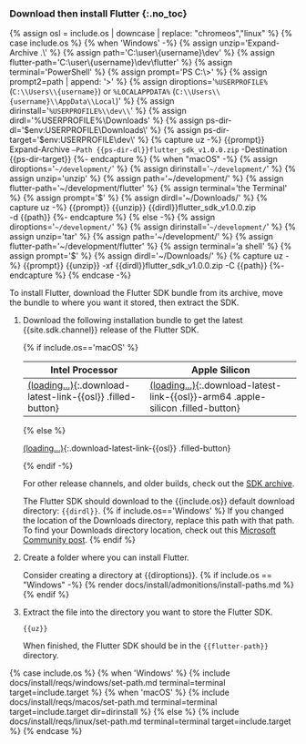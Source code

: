 
### Download then install Flutter {:.no_toc}

{% assign osl = include.os | downcase | replace: "chromeos","linux" %}
{% case include.os %}
{% when 'Windows' -%}
   {% assign unzip='Expand-Archive .\\' %}
   {% assign path='C:\\user\\{username}\\dev' %}
   {% assign flutter-path='C:\\user\\{username}\\dev\\flutter' %}
   {% assign terminal='PowerShell' %}
   {% assign prompt='PS C:\\>' %}
   {% assign prompt2=path | append: '>' %}
   {% assign diroptions='`%USERPROFILE%` (`C:\\Users\\{username}`) or `%LOCALAPPDATA%` (`C:\\Users\\{username}\\AppData\\Local`)' %}
   {% assign dirinstall='`%USERPROFILE%\\dev\\`' %}
   {% assign dirdl='%USERPROFILE%\\Downloads' %}
   {% assign ps-dir-dl='$env:USERPROFILE\\Downloads\\' %}
   {% assign ps-dir-target='$env:USERPROFILE\\dev\\' %}
   {% capture uz -%}
     {{prompt}} Expand-Archive `
         –Path {{ps-dir-dl}}flutter_sdk_v1.0.0.zip `
         -Destination {{ps-dir-target}}
   {%- endcapture %}
{% when "macOS" -%}
   {% assign diroptions='`~/development/`' %}
   {% assign dirinstall='`~/development/`' %}
   {% assign unzip='unzip' %}
   {% assign path='~/development/' %}
   {% assign flutter-path='~/development/flutter' %}
   {% assign terminal='the Terminal' %}
   {% assign prompt='\$' %}
   {% assign dirdl='~/Downloads/' %}
   {% capture uz -%}
      {{prompt}} {{unzip}} {{dirdl}}flutter_sdk_v1.0.0.zip \
          -d {{path}}
   {%- endcapture %}
{% else -%}
   {% assign diroptions='`~/development/`' %}
   {% assign dirinstall='`~/development/`' %}
   {% assign unzip='tar' %}
   {% assign path='~/development/' %}
   {% assign flutter-path='~/development/flutter' %}
   {% assign terminal='a shell' %}
   {% assign prompt='\$' %}
   {% assign dirdl='~/Downloads/' %}
   {% capture uz -%}
     {{prompt}} {{unzip}} -xf {{dirdl}}flutter_sdk_v1.0.0.zip -C {{path}}
   {%- endcapture %}
{% endcase -%}

To install Flutter,
download the Flutter SDK bundle from its archive,
move the bundle to where you want it stored,
then extract the SDK.

1. Download the following installation bundle to get the latest
   {{site.sdk.channel}} release of the Flutter SDK.

   {% if include.os=='macOS' %}

   | Intel Processor                                                  | Apple Silicon                                                                         |
   |------------------------------------------------------------------|---------------------------------------------------------------------------------------|
   | [(loading...)](#){:.download-latest-link-{{osl}} .filled-button} | [(loading...)](#){:.download-latest-link-{{osl}}-arm64 .apple-silicon .filled-button} |

   {% else %}

   [(loading...)](#){:.download-latest-link-{{osl}} .filled-button}

   {% endif -%}

   For other release channels, and older builds, check out the [SDK archive][].

   The Flutter SDK should download to the {{include.os}}
   default download directory: `{{dirdl}}`.
   {% if include.os=='Windows' %}
   If you changed the location of the Downloads directory,
   replace this path with that path.
   To find your Downloads directory location,
   check out this [Microsoft Community post][move-dl].
   {% endif %}

1. Create a folder where you can install Flutter.

   Consider creating a directory at {{diroptions}}.
   {% if include.os == "Windows" -%}
   {% render docs/install/admonitions/install-paths.md %}
   {% endif %}

1. Extract the file into the directory you want to store the Flutter SDK.

   ```console
   {{uz}}
   ```

   When finished, the Flutter SDK should be in the `{{flutter-path}}` directory.

[SDK archive]: /release/archive
[move-dl]: https://answers.microsoft.com/en-us/windows/forum/all/move-download-folder-to-other-drive-in-windows-10/67d58118-4ccd-473e-a3da-4e79fdb4c878

{% case include.os %}
{% when 'Windows' %}
{% include docs/install/reqs/windows/set-path.md terminal=terminal target=include.target %}
{% when 'macOS' %}
{% include docs/install/reqs/macos/set-path.md terminal=terminal target=include.target dir=dirinstall %}
{% else %}
{% include docs/install/reqs/linux/set-path.md terminal=terminal target=include.target %}
{% endcase %}
